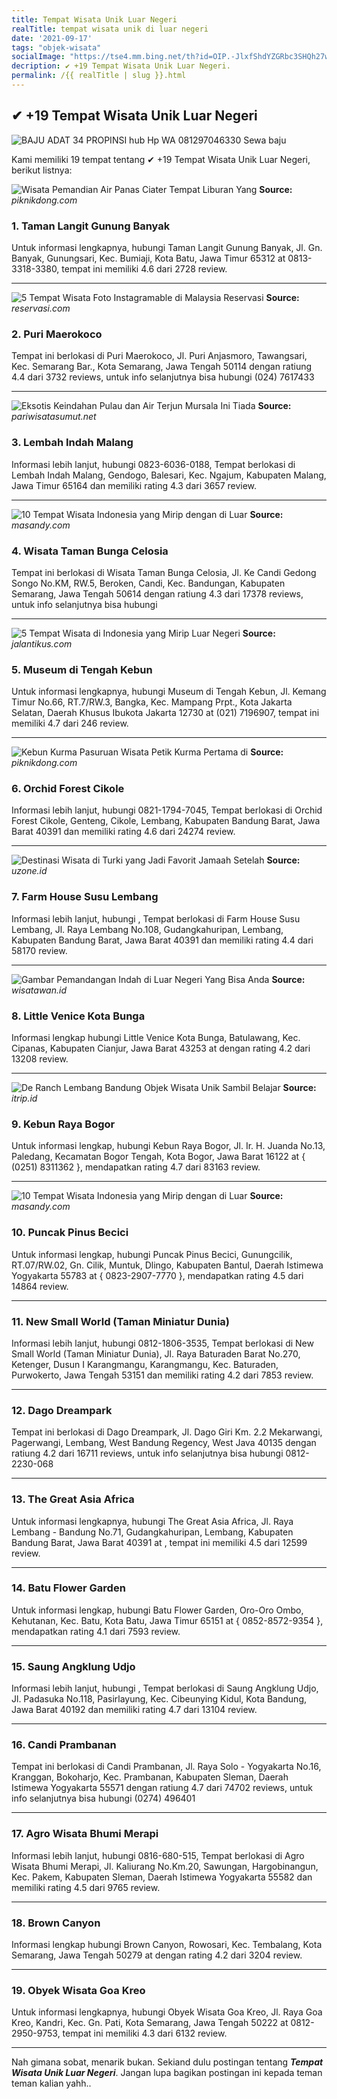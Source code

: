 ```yaml
---
title: Tempat Wisata Unik Luar Negeri
realTitle: tempat wisata unik di luar negeri
date: '2021-09-17'
tags: "objek-wisata"
socialImage: "https://tse4.mm.bing.net/th?id=OIP.-JlxfShdYZGRbc3SHQh27wHaNK&amp;pid=15.1"
decription: ✔ +19 Tempat Wisata Unik Luar Negeri.
permalink: /{{ realTitle | slug }}.html
---
```


## ✔ +19 Tempat Wisata Unik Luar Negeri

![BAJU ADAT 34 PROPINSI hub Hp  WA 081297046330 Sewa baju ](https://1.bp.blogspot.com/-HjlABVRzeos/XsCU-0eZBNI/AAAAAAAAi7w/eyUAp-KWvIEiS84P4HbQ6DZAlQCqw9fDgCLcBGAsYHQ/s1600/IMG-20200517-WA0011.jpg)



Kami memiliki 19 tempat tentang ✔ +19 Tempat Wisata Unik Luar Negeri, berikut listnya:



![Wisata Pemandian Air Panas Ciater Tempat Liburan Yang ](https://tse1.mm.bing.net/th?id=OIP.lt7-Ehz1P2MzrAUGU1VHpgHaE7&amp;pid=15.1)
**Source:** _piknikdong.com_


### 1. Taman Langit Gunung Banyak



Untuk informasi lengkapnya, hubungi Taman Langit Gunung Banyak, Jl. Gn. Banyak, Gunungsari, Kec. Bumiaji, Kota Batu, Jawa Timur 65312 at 0813-3318-3380, tempat ini memiliki 4.6 dari 2728 review.

---


![5 Tempat Wisata Foto Instagramable di Malaysia  Reservasi ](https://tse1.mm.bing.net/th?id=OIP.5c9HZe7xRsgfePUXG1fLTwHaFk&amp;pid=15.1)
**Source:** _reservasi.com_


### 2. Puri Maerokoco



Tempat ini berlokasi di Puri Maerokoco, Jl. Puri Anjasmoro, Tawangsari, Kec. Semarang Bar., Kota Semarang, Jawa Tengah 50114 dengan ratiung 4.4 dari 3732 reviews, untuk info selanjutnya bisa hubungi (024) 7617433

---


![Eksotis Keindahan Pulau dan Air Terjun Mursala Ini Tiada ](https://tse1.mm.bing.net/th?id=OIP.AKXpbc1tdQR2KqCtME6cbwHaJQ&amp;pid=15.1)
**Source:** _pariwisatasumut.net_


### 3. Lembah Indah Malang



Informasi lebih lanjut, hubungi 0823-6036-0188, Tempat berlokasi di Lembah Indah Malang, Gendogo, Balesari, Kec. Ngajum, Kabupaten Malang, Jawa Timur 65164 dan memiliki rating 4.3 dari 3657 review.

---


![10 Tempat Wisata Indonesia yang Mirip dengan di Luar ](https://tse4.mm.bing.net/th?id=OIP.NCPnul21-LdjGZvqQcSsKgHaF1&amp;pid=15.1)
**Source:** _masandy.com_


### 4. Wisata Taman Bunga Celosia



Tempat ini berlokasi di Wisata Taman Bunga Celosia, Jl. Ke Candi Gedong Songo No.KM, RW.5, Beroken, Candi, Kec. Bandungan, Kabupaten Semarang, Jawa Tengah 50614 dengan ratiung 4.3 dari 17378 reviews, untuk info selanjutnya bisa hubungi 

---


![5 Tempat Wisata di Indonesia yang Mirip Luar Negeri ](https://tse3.mm.bing.net/th?id=OIP.bx1rjxJtIkUKSY2z7XKZqwHaDL&amp;pid=15.1)
**Source:** _jalantikus.com_


### 5. Museum di Tengah Kebun



Untuk informasi lengkapnya, hubungi Museum di Tengah Kebun, Jl. Kemang Timur No.66, RT.7/RW.3, Bangka, Kec. Mampang Prpt., Kota Jakarta Selatan, Daerah Khusus Ibukota Jakarta 12730 at (021) 7196907, tempat ini memiliki 4.7 dari 246 review.

---


![Kebun Kurma Pasuruan Wisata Petik Kurma Pertama di ](https://tse2.mm.bing.net/th?id=OIP._Gy9tw9xofNmo7WpTuEQOwHaE_&amp;pid=15.1)
**Source:** _piknikdong.com_


### 6. Orchid Forest Cikole



Informasi lebih lanjut, hubungi 0821-1794-7045, Tempat berlokasi di Orchid Forest Cikole, Genteng, Cikole, Lembang, Kabupaten Bandung Barat, Jawa Barat 40391 dan memiliki rating 4.6 dari 24274 review.

---


![Destinasi Wisata di Turki yang Jadi Favorit Jamaah Setelah ](https://tse3.mm.bing.net/th?id=OIP.VScWrxc2ho6rM2_9ykGFbAHaJQ&amp;pid=15.1)
**Source:** _uzone.id_


### 7. Farm House Susu Lembang



Informasi lebih lanjut, hubungi , Tempat berlokasi di Farm House Susu Lembang, Jl. Raya Lembang No.108, Gudangkahuripan, Lembang, Kabupaten Bandung Barat, Jawa Barat 40391 dan memiliki rating 4.4 dari 58170 review.

---


![Gambar Pemandangan Indah di Luar Negeri Yang Bisa Anda ](https://tse1.mm.bing.net/th?id=OIP.7vyudN5Ic6EMEq0OE9jAlgHaFj&amp;pid=15.1)
**Source:** _wisatawan.id_


### 8. Little Venice Kota Bunga



Informasi lengkap hubungi Little Venice Kota Bunga, Batulawang, Kec. Cipanas, Kabupaten Cianjur, Jawa Barat 43253 at  dengan rating 4.2 dari 13208 review.

---


![De Ranch Lembang Bandung Objek Wisata Unik Sambil Belajar ](https://tse4.mm.bing.net/th?id=OIP.WPd-uLAdEeBKvHuJ1pjRnQHaEc&amp;pid=15.1)
**Source:** _itrip.id_


### 9. Kebun Raya Bogor



Untuk informasi lengkap, hubungi Kebun Raya Bogor, Jl. Ir. H. Juanda No.13, Paledang, Kecamatan Bogor Tengah, Kota Bogor, Jawa Barat 16122 at { (0251) 8311362 }, mendapatkan rating 4.7 dari 83163 review.

---


![10 Tempat Wisata Indonesia yang Mirip dengan di Luar ](https://tse2.mm.bing.net/th?id=OIP.X-k8c8cPxzM1exx4wMI2FAHaFm&amp;pid=15.1)
**Source:** _masandy.com_


### 10. Puncak Pinus Becici



Untuk informasi lengkap, hubungi Puncak Pinus Becici, Gunungcilik, RT.07/RW.02, Gn. Cilik, Muntuk, Dlingo, Kabupaten Bantul, Daerah Istimewa Yogyakarta 55783 at { 0823-2907-7770 }, mendapatkan rating 4.5 dari 14864 review.

---


### 11. New Small World (Taman Miniatur Dunia)



Informasi lebih lanjut, hubungi 0812-1806-3535, Tempat berlokasi di New Small World (Taman Miniatur Dunia), Jl. Raya Baturaden Barat No.270, Ketenger, Dusun I Karangmangu, Karangmangu, Kec. Baturaden, Purwokerto, Jawa Tengah 53151 dan memiliki rating 4.2 dari 7853 review.

---


### 12. Dago Dreampark



Tempat ini berlokasi di Dago Dreampark, Jl. Dago Giri Km. 2.2 Mekarwangi, Pagerwangi, Lembang, West Bandung Regency, West Java 40135 dengan ratiung 4.2 dari 16711 reviews, untuk info selanjutnya bisa hubungi 0812-2230-068

---


### 13. The Great Asia Africa



Untuk informasi lengkapnya, hubungi The Great Asia Africa, Jl. Raya Lembang - Bandung No.71, Gudangkahuripan, Lembang, Kabupaten Bandung Barat, Jawa Barat 40391 at , tempat ini memiliki 4.5 dari 12599 review.

---


### 14. Batu Flower Garden



Untuk informasi lengkap, hubungi Batu Flower Garden, Oro-Oro Ombo, Kehutanan, Kec. Batu, Kota Batu, Jawa Timur 65151 at { 0852-8572-9354 }, mendapatkan rating 4.1 dari 7593 review.

---


### 15. Saung Angklung Udjo



Informasi lebih lanjut, hubungi , Tempat berlokasi di Saung Angklung Udjo, Jl. Padasuka No.118, Pasirlayung, Kec. Cibeunying Kidul, Kota Bandung, Jawa Barat 40192 dan memiliki rating 4.7 dari 13104 review.

---


### 16. Candi Prambanan



Tempat ini berlokasi di Candi Prambanan, Jl. Raya Solo - Yogyakarta No.16, Kranggan, Bokoharjo, Kec. Prambanan, Kabupaten Sleman, Daerah Istimewa Yogyakarta 55571 dengan ratiung 4.7 dari 74702 reviews, untuk info selanjutnya bisa hubungi (0274) 496401

---


### 17. Agro Wisata Bhumi Merapi



Informasi lebih lanjut, hubungi 0816-680-515, Tempat berlokasi di Agro Wisata Bhumi Merapi, Jl. Kaliurang No.Km.20, Sawungan, Hargobinangun, Kec. Pakem, Kabupaten Sleman, Daerah Istimewa Yogyakarta 55582 dan memiliki rating 4.5 dari 9765 review.

---


### 18. Brown Canyon



Informasi lengkap hubungi Brown Canyon, Rowosari, Kec. Tembalang, Kota Semarang, Jawa Tengah 50279 at  dengan rating 4.2 dari 3204 review.

---


### 19. Obyek Wisata Goa Kreo



Untuk informasi lengkapnya, hubungi Obyek Wisata Goa Kreo, Jl. Raya Goa Kreo, Kandri, Kec. Gn. Pati, Kota Semarang, Jawa Tengah 50222 at 0812-2950-9753, tempat ini memiliki 4.3 dari 6132 review.

---









Nah gimana sobat, menarik bukan. Sekiand dulu postingan tentang ***Tempat Wisata Unik Luar Negeri***. Jangan lupa bagikan postingan ini kepada teman teman kalian yahh..
